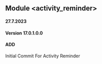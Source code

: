 ## Module <activity_reminder>
#### 27.7.2023
#### Version 17.0.1.0.0
#### ADD
Initial Commit For Activity Reminder